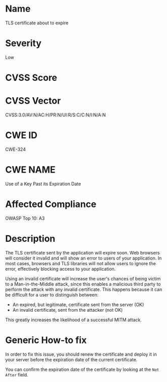 
# Name

TLS certificate about to expire

# Severity

Low

# CVSS Score



# CVSS Vector

CVSS:3.0/AV:N/AC:H/PR:N/UI:R/S:C/C:N/I:N/A:N

# CWE ID

CWE-324

# CWE NAME 

Use of a Key Past its Expiration Date

# Affected Compliance

OWASP Top 10: A3

# Description

The TLS certificate sent by the application will expire soon. Web browsers will consider it invalid and will show an error to users of your application. In most cases, browsers and TLS libraries will not allow users to ignore the error, effectively blocking access to your application.

Using an invalid certificate will increase the user's chances of being victim to a Man-in-the-Middle attack, since this enables a malicious third party to perform the attack with any invalid certificate. This happens because it can be difficult for a user to distinguish between:

 * An expired, but legitimate, certificate sent from the server (OK)
 * An invalid certificate, sent from the attacker (not OK)

This greatly increases the likelihood of a successful MITM attack.

# Generic How-to fix

In order to fix this issue, you should renew the certificate and deploy it in your server before the expiration date of the current certificate. 

You can confirm the expiration date of the certificate by looking at the ```Not After``` field.
